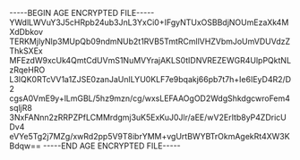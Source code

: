 -----BEGIN AGE ENCRYPTED FILE-----
YWdlLWVuY3J5cHRpb24ub3JnL3YxCi0+IFgyNTUxOSBBdjNOUmEzaXk4MXdDbkov
TERKMjlyNlp3MUpQb09ndmNUb2t1RVB5TmtRCmllVHZVbmJoUmVDUVdzZThkSXEx
MFEzdW9xcUk4QmtCdUVmS1NuMVYrajAKLS0tIDNVREZEWGR4UlpPQktNLzRqeHRO
L3lQK0RTcVV1a1ZJSE0zanJaUnlLYU0KLF7e9bqakj66pb7t7h+Ie6IEyD4R2/D2
cgsA0VmE9y+lLmGBL/5hz9mzn/cg/wxsLEFAAOgOD2WdgShkdgcwroFem4sqljR8
3NxFANnn2zRRPZPfLCMMrdgmj3uK5ExKuJ0Jlr/aEE/wV2ErItb8yP4ZDricUDv4
eVYe5Tg2j7MZg/xwRd2pp5V9T8ibrYMM+vgUrtBWYBTrOkmAgekRt4XW3KBdqw==
-----END AGE ENCRYPTED FILE-----

